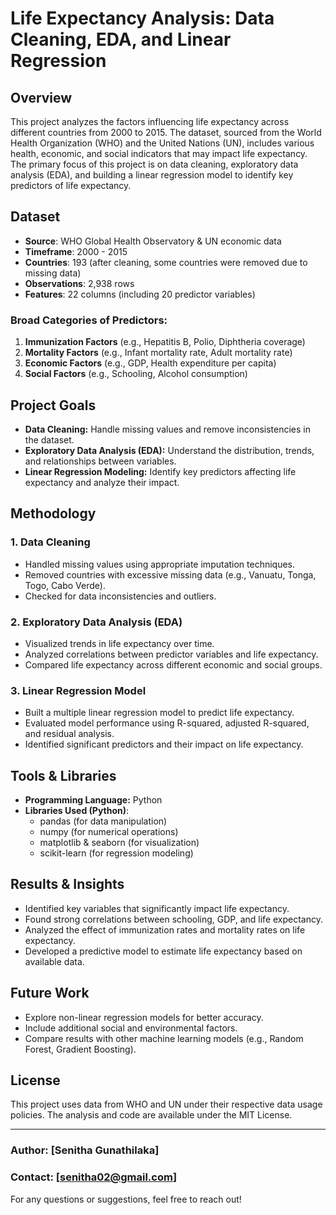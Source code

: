 # Life Expectancy Analysis: Data Cleaning, EDA, and Linear Regression

## Overview
This project analyzes the factors influencing life expectancy across different countries from 2000 to 2015. The dataset, sourced from the World Health Organization (WHO) and the United Nations (UN), includes various health, economic, and social indicators that may impact life expectancy. The primary focus of this project is on data cleaning, exploratory data analysis (EDA), and building a linear regression model to identify key predictors of life expectancy.

## Dataset
- **Source**: WHO Global Health Observatory & UN economic data
- **Timeframe**: 2000 - 2015
- **Countries**: 193 (after cleaning, some countries were removed due to missing data)
- **Observations**: 2,938 rows
- **Features**: 22 columns (including 20 predictor variables)
  
### Broad Categories of Predictors:
1. **Immunization Factors** (e.g., Hepatitis B, Polio, Diphtheria coverage)
2. **Mortality Factors** (e.g., Infant mortality rate, Adult mortality rate)
3. **Economic Factors** (e.g., GDP, Health expenditure per capita)
4. **Social Factors** (e.g., Schooling, Alcohol consumption)

## Project Goals
- **Data Cleaning:** Handle missing values and remove inconsistencies in the dataset.
- **Exploratory Data Analysis (EDA):** Understand the distribution, trends, and relationships between variables.
- **Linear Regression Modeling:** Identify key predictors affecting life expectancy and analyze their impact.

## Methodology
### 1. Data Cleaning
- Handled missing values using appropriate imputation techniques.
- Removed countries with excessive missing data (e.g., Vanuatu, Tonga, Togo, Cabo Verde).
- Checked for data inconsistencies and outliers.

### 2. Exploratory Data Analysis (EDA)
- Visualized trends in life expectancy over time.
- Analyzed correlations between predictor variables and life expectancy.
- Compared life expectancy across different economic and social groups.

### 3. Linear Regression Model
- Built a multiple linear regression model to predict life expectancy.
- Evaluated model performance using R-squared, adjusted R-squared, and residual analysis.
- Identified significant predictors and their impact on life expectancy.


## Tools & Libraries
- **Programming Language:** Python 
- **Libraries Used (Python)**:
  - pandas (for data manipulation)
  - numpy (for numerical operations)
  - matplotlib & seaborn (for visualization)
  - scikit-learn (for regression modeling)


## Results & Insights
- Identified key variables that significantly impact life expectancy.
- Found strong correlations between schooling, GDP, and life expectancy.
- Analyzed the effect of immunization rates and mortality rates on life expectancy.
- Developed a predictive model to estimate life expectancy based on available data.

## Future Work
- Explore non-linear regression models for better accuracy.
- Include additional social and environmental factors.
- Compare results with other machine learning models (e.g., Random Forest, Gradient Boosting).

## License
This project uses data from WHO and UN under their respective data usage policies. The analysis and code are available under the MIT License.

---

### Author: [Senitha Gunathilaka]
### Contact: [senitha02@gmail.com]

For any questions or suggestions, feel free to reach out!
